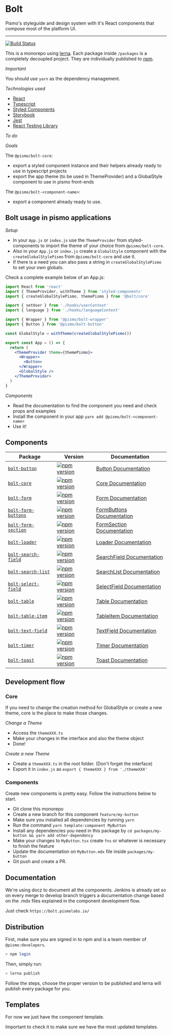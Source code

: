 # Bolt

Pismo's styleguide and design system with it's React components that compose most of the platform UI.

---
[![Build Status](https://travis-ci.org/pismo/bolt.svg?branch=master)](https://travis-ci.org/pismo/bolt)

This is a monorepo using [lerna](https://lernajs.io/). Each package inside `/packages` is a completely decoupled project. They are individually published to [npm](https://www.npmjs.com/org/pismo).

_Important_

You should use `yarn` as the dependency management.

_Technologies used_

- [React](https://reactjs.org/docs/getting-started.html)
- [Typescript](https://github.com/sw-yx/react-typescript-cheatsheet)
- [Styled Components](https://www.styled-components.com/docs/api#typescript)
- [Storybook](https://storybook.js.org/docs/basics/introduction/)
- [Jest](https://github.com/sapegin/jest-cheat-sheet)
- [React Testing Library](https://github.com/kentcdodds/react-testing-library#usage)

_To do_

_Goals_

The `@pismo/bolt-core`:

- export a styled component instance and their helpers already ready to use in typescript projects
- export the app theme (to be used in ThemeProvider) and a GlobalStyle component to use in pismo front-ends

The `@pismo/bolt-<component-name>`:

- export a component already ready to use.

## Bolt usage in pismo applications

_Setup_

- In your `App.js` or `index.js` use the `ThemeProvider` from styled-components to import the theme of your choice from `@pismo/bolt-core`.
- Also in your `App.js` or `index.js` create a `GlobalStyle` component with the `createGlobalStylePismo` from `@pismo/bolt-core` and use it.
- If there is a need you can also pass a string in `createGlobalStylePismo` to set your own globals.

Check a complete example below of an App.js:

```jsx
import React from 'react'
import { ThemeProvider, withTheme } from 'styled-components'
import { createGlobalStylePismo, themePismo } from '@bolt/core'

import { setUser } from './hooks/userContext'
import { language } from './hooks/languageContext'

import { Wrapper } from '@pismo/bolt-wrapper'
import { Button } from '@pismo/bolt-button'

const GlobalStyle = withTheme(createGlobalStylePismo())

export const App = () => {
  return (
    <ThemeProvider theme={themePismo}>
      <Wrapper>
        <Button>
      </Wrapper>
      <GlobalStyle />
    </ThemeProvider>
  )
}
```

_Components_

- Read the documentation to find the component you need and check props and examples
- Install the component in your app `yarn add @pismo/bolt-<component-name>`
- Use it!

## Components

| Package | Version | Documentation |
| - | - | - |
| [`bolt-button`](/packages/button)| [![npm version](https://badge.fury.io/js/%40pismo%2Fbolt-button.svg)](https://badge.fury.io/js/%40pismo%2Fbolt-button)| [Button Documentation](https://bolt.pismolabs.io/packages-core-components-button) |
| [`bolt-core`](/packages/core)| [![npm version](https://badge.fury.io/js/%40pismo%2Fbolt-core.svg)](https://badge.fury.io/js/%40pismo%2Fbolt-core)| [Core Documentation](https://bolt.pismolabs.io/packages-core-components-core) |
| [`bolt-form`](/packages/form)| [![npm version](https://badge.fury.io/js/%40pismo%2Fbolt-form.svg)](https://badge.fury.io/js/%40pismo%2Fbolt-form)| [Form Documentation](https://bolt.pismolabs.io/packages-core-components-form) |
| [`bolt-form-buttons`](/packages/form-buttons)| [![npm version](https://badge.fury.io/js/%40pismo%2Fbolt-form-buttons.svg)](https://badge.fury.io/js/%40pismo%2Fbolt-form-buttons)| [FormButtons Documentation](https://bolt.pismolabs.io/packages-core-components-form-buttons) |
| [`bolt-form-section`](/packages/form-section)| [![npm version](https://badge.fury.io/js/%40pismo%2Fbolt-form-section.svg)](https://badge.fury.io/js/%40pismo%2Fbolt-form-section)| [FormSection Documentation](https://bolt.pismolabs.io/packages-core-components-form-section) |
| [`bolt-loader`](/packages/loader)| [![npm version](https://badge.fury.io/js/%40pismo%2Fbolt-loader.svg)](https://badge.fury.io/js/%40pismo%2Fbolt-loader)| [Loader Documentation](https://bolt.pismolabs.io/packages-core-components-loader) |
| [`bolt-search-field`](/packages/search-field)| [![npm version](https://badge.fury.io/js/%40pismo%2Fbolt-search-field.svg)](https://badge.fury.io/js/%40pismo%2Fbolt-search-field)| [SearchField Documentation](https://bolt.pismolabs.io/packages-core-components-search-field) |
| [`bolt-search-list`](/packages/search-list)| [![npm version](https://badge.fury.io/js/%40pismo%2Fbolt-search-list.svg)](https://badge.fury.io/js/%40pismo%2Fbolt-search-list)| [SearchList Documentation](https://bolt.pismolabs.io/packages-core-components-search-list) |
| [`bolt-select-field`](/packages/select-field)| [![npm version](https://badge.fury.io/js/%40pismo%2Fbolt-select-field.svg)](https://badge.fury.io/js/%40pismo%2Fbolt-select-field)| [SelectField Documentation](https://bolt.pismolabs.io/packages-core-components-select-field) |
| [`bolt-table`](/packages/table)| [![npm version](https://badge.fury.io/js/%40pismo%2Fbolt-table.svg)](https://badge.fury.io/js/%40pismo%2Fbolt-table)| [Table Documentation](https://bolt.pismolabs.io/packages-core-components-table) |
| [`bolt-table-item`](/packages/table-item)| [![npm version](https://badge.fury.io/js/%40pismo%2Fbolt-table-item.svg)](https://badge.fury.io/js/%40pismo%2Fbolt-table-item)| [TableItem Documentation](https://bolt.pismolabs.io/packages-core-components-table-item) |
| [`bolt-text-field`](/packages/text-field)| [![npm version](https://badge.fury.io/js/%40pismo%2Fbolt-text-field.svg)](https://badge.fury.io/js/%40pismo%2Fbolt-text-field)| [TextField Documentation](https://bolt.pismolabs.io/packages-core-components-text-field) |
| [`bolt-timer`](/packages/timer)| [![npm version](https://badge.fury.io/js/%40pismo%2Fbolt-timer.svg)](https://badge.fury.io/js/%40pismo%2Fbolt-timer)| [Timer Documentation](https://bolt.pismolabs.io/packages-core-components-timer) |
| [`bolt-toast`](/packages/toast)| [![npm version](https://badge.fury.io/js/%40pismo%2Fbolt-toast.svg)](https://badge.fury.io/js/%40pismo%2Fbolt-toast)| [Toast Documentation](https://bolt.pismolabs.io/packages-core-components-toast) |


## Development flow

### Core

If you need to change the creation method for GlobalStyle or create a new theme, core is the place to make those changes.

_Change a Theme_

- Access the `themeXXX.ts`
- Make your changes in the interface and also the theme object
- Done!

_Create a new Theme_

- Create a `themeXXX.ts` in the root folder. (Don't forget the interface)
- Export it in `index.js` as `export { themeXXX } from './themeXXX'`

### Components

Create new components is pretty easy. Follow the instructions below to start.

- Git clone this monorepo
- Create a new branch for this component `feature/my-button`
- Make sure you installed all dependencies by running `yarn`
- Run the command `yarn template:component MyButton`
- Install any dependencies you need in this package by `cd packages/my-button && yarn add other-dependency`
- Make your changes to `MyButton.tsx` create `fns` or whatever is necessary to finish the feature
- Update the documentation on `MyButton.mdx` file inside `packages/my-button`
- Git push and create a PR.

## Documentation

We're using docz to document all the components. Jenkins is already set so on every merge to develop branch triggers a documentation change based on the .mdx files explained in the component development flow.

Just check `https://bolt.pismolabs.io/`

## Distribution

First, make sure you are signed in to npm and is a team member of `@pismo:developers`.

```sh
> npm login
```

Then, simply run:

```sh
> lerna publish
```

Follow the steps, choose the proper version to be published and lerna will publish every package for you.

## Templates

For now we just have the component template.

Important to check it to make sure we have the most updated templates.
